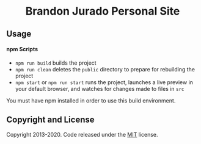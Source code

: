 <h1 align="center">
  Brandon Jurado Personal Site
</h1>

## Usage

#### npm Scripts

- `npm run build` builds the project
- `npm run clean` deletes the `public` directory to prepare for rebuilding the project
- `npm start` or `npm run start` runs the project, launches a live preview in your default browser, and watches for changes made to files in `src`

You must have npm installed in order to use this build environment.

## Copyright and License

Copyright 2013-2020. Code released under the [MIT](https://github.com/brandonjurado/brandonjurado.github.io/blob/master/LICENSE) license.